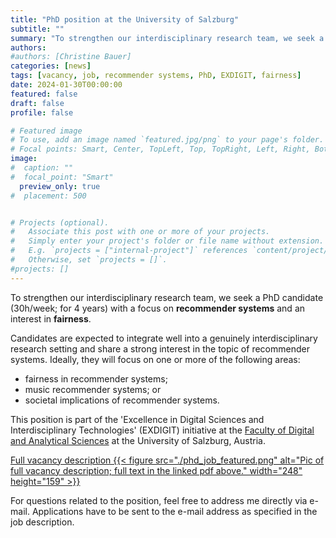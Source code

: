 ```yaml
---
title: "PhD position at the University of Salzburg"
subtitle: ""
summary: "To strengthen our interdisciplinary research team, we seek a **PhD candidate** with focus on **recommender systems**, particularly with interest in **fairness** in recommender systems; music recommender systems; or societal implications of recommender systems."
authors: 
#authors: [Christine Bauer]
categories: [news]
tags: [vacancy, job, recommender systems, PhD, EXDIGIT, fairness]
date: 2024-01-30T00:00:00
featured: false
draft: false
profile: false

# Featured image
# To use, add an image named `featured.jpg/png` to your page's folder.
# Focal points: Smart, Center, TopLeft, Top, TopRight, Left, Right, BottomLeft, Bottom, BottomRight.
image:
#  caption: ""
#  focal_point: "Smart"
  preview_only: true
#  placement: 500


# Projects (optional).
#   Associate this post with one or more of your projects.
#   Simply enter your project's folder or file name without extension.
#   E.g. `projects = ["internal-project"]` references `content/project/deep-learning/index.md`.
#   Otherwise, set `projects = []`.
#projects: []
---
```


To strengthen our interdisciplinary research team, we seek a PhD candidate (30h/week; for 4 years) with a focus on **recommender systems** and an interest in **fairness**.  

Candidates are expected to integrate well into a genuinely interdisciplinary research setting and share a strong interest in the topic of recommender systems. Ideally, they will focus on one or more of the following areas:
- fairness in recommender systems;
- music recommender systems; or
- societal implications of recommender systems.

This position is part of the 'Excellence in Digital Sciences and Interdisciplinary Technologies' (EXDIGIT) initiative at the [Faculty of Digital and Analytical Sciences](https://www.plus.ac.at/digital-and-analytical-sciences/?lang=en) at the University of Salzburg, Austria.  


[Full vacancy description {{< figure src="./phd_job_featured.png" alt="Pic of full vacancy description; full text in the linked pdf above." width="248" height="159" >}}](./phd_job.pdf)

For questions related to the position, feel free to address me directly via e-mail. Applications have to be sent to the e-mail address as specified in the job description.